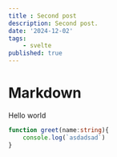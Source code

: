 ```yaml
---
title : Second post
description: Second post.
date: '2024-12-02'
tags: 
    - svelte
published: true
---
```


# Markdown
Hello world
```ts
function greet(name:string){
    console.log(`asdadsad`)
}

```